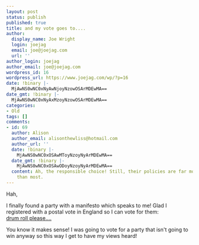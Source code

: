 ```yaml
---
layout: post
status: publish
published: true
title: and my vote goes to....
author:
  display_name: Joe Wright
  login: joejag
  email: joe@joejag.com
  url: ''
author_login: joejag
author_email: joe@joejag.com
wordpress_id: 16
wordpress_url: https://www.joejag.com/wp/?p=16
date: !binary |-
  MjAwNS0wNC0xNyAwNjoyNzowOSArMDEwMA==
date_gmt: !binary |-
  MjAwNS0wNC0xNyAxMzoyNzowOSArMDEwMA==
categories:
- Old
tags: []
comments:
- id: 69
  author: Alison
  author_email: alisonthewliss@hotmail.com
  author_url: ''
  date: !binary |-
    MjAwNS0wNC0xOSAwMToyNzoyNyArMDEwMA==
  date_gmt: !binary |-
    MjAwNS0wNC0xOSAwODoyNzoyNyArMDEwMA==
  content: Ah, the responsible choice! Still, their policies are far more credible
    than most.
---
```

<p>Hah,</p>
<p>I finally found a party with a manifesto which speaks to me!  Glad I registered with a postal vote in England so I can vote for them:<br />
<a href="http://omrlp.brinkster.net/Manicfesto2005.asp">drum roll please....</a></p>
<p>You know it makes sense!  I was going to vote for a party that isn't going to win anyway so this way I get to have my views heard!</p>
